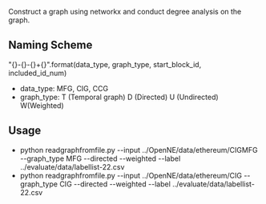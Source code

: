 Construct a graph using networkx and conduct degree analysis on the graph.

## Naming Scheme
"{}-{}-{}+{}".format(data_type, graph_type, start_block_id, included_id_num)

- data_type: MFG, CIG, CCG
- graph_type: T (Temporal graph) D (Directed) U (Undirected) W(Weighted)


## Usage
- python readgraphfromfile.py --input ../OpenNE/data/ethereum/CIGMFG --graph_type MFG --directed --weighted --label ../evaluate/data/labellist-22.csv
- python readgraphfromfile.py --input ../OpenNE/data/ethereum/CIG --graph_type CIG --directed --weighted --label ../evaluate/data/labellist-22.csv